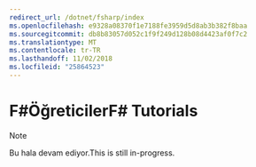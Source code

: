 ```yaml
---
redirect_url: /dotnet/fsharp/index
ms.openlocfilehash: e9328a08370f1e7188fe3959d5d8ab3b382f8baa
ms.sourcegitcommit: db8b83057d052c1f9f249d128b08d4423af0f7c2
ms.translationtype: MT
ms.contentlocale: tr-TR
ms.lasthandoff: 11/02/2018
ms.locfileid: "25864523"
---
```

# <a name="f-tutorials"></a><span data-ttu-id="04719-101">F#Öğreticiler</span><span class="sxs-lookup"><span data-stu-id="04719-101">F# Tutorials</span></span>

> [!NOTE]
<span data-ttu-id="04719-102">Bu hala devam ediyor.</span><span class="sxs-lookup"><span data-stu-id="04719-102">This is still in-progress.</span></span>